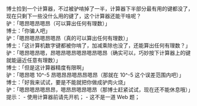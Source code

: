 博士捡到一个计算器，不过被驴啃掉了一半，计算器下半部分最有用的键都没了，现在只剩下一些没什么用的键了，这个计算器还能干啥呢？<br>
驴：「嗯昂嗯昂嗯昂（可以算出任何有理数）」<br>
博士：「你骗人吧」<br>
驴：「嗯昂嗯昂嗯昂嗯昂（真的可以算出任何有理数）」<br>
博士：「这计算机数字键都被你啃了，加减乘除也没了，还能算出任何有理数？」<br>
驴：「嗯昂嗯昂嗯，昂嗯昂嗯昂嗯昂嗯昂嗯昂（确实可以，巧妙按下计算器上的键就能逼近任意有理数）」<br>
博士：「但是这计算器精度有限啊」<br>
驴：「嗯昂嗯 10^-5 昂嗯昂昂嗯昂昂嗯昂（那就在 10^-5 这个误差范围内吧）」<br>
博士：「好我来试试，要是不能就把你做成驴肉火烧」<br>
驴：「嗯昂嗯昂嗯昂昂，嗯昂昂嗯昂嗯昂（那博士赶紧试试，现在还不能休息哦）」<br>
提示： - 使用计算器前请先开机； - 这不是一道 Web 题；